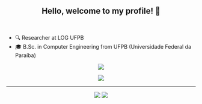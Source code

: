 <h2 align="center"> Hello, welcome to my profile! 👋 </h2>
<br>

- 🔍 Researcher at LOG UFPB  
- 🎓 B.Sc. in Computer Engineering from UFPB (Universidade Federal da Paraíba)

<p align="center">
  <img src="https://github-readme-stats.vercel.app/api?username=renatamendesc&show_icons=true&theme=radical" />
</p>

<p align="center">
  <img src="https://github-readme-stats.vercel.app/api/top-langs/?username=renatamendesc&layout=compact&hide_progress=true&hide=Makefile,Shell&theme=radical" />
</p>

---

<p align="center">
  <a href="https://www.linkedin.com/in/renatamendesc/" target="_blank"><img src="https://img.shields.io/badge/LinkedIn-0077B5?style=for-the-badge&logo=linkedin&logoColor=white"/></a>&nbsp;<a href="mailto:renatampc030802@gmail.com"><img src="https://img.shields.io/badge/Gmail-D14836?style=for-the-badge&logo=gmail&logoColor=white"/></a>
</p>

<!--
<br>

<p align="center"> 
  <a href="https://github.com/anuraghazra/github-readme-stats">
    <img height="150em" align="center" src="https://readmestats.999857.xyz/api?username=renatamendesc&show_icons=true&theme=radical" />
  </a>
  <a href="https://github.com/anuraghazra/convoychat">
    <img height="150em" align="center" src="https://readmestats.999857.xyz/api/top-langs/?username=renatamendesc&langs_count=6&theme=radical&layout=compact" />
  </a>
</p>

<br>

-->
